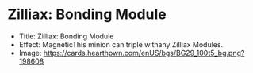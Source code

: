 # Zilliax: Bonding Module
- Title:  Zilliax: Bonding Module
- Effect:  MagneticThis minion can triple withany Zilliax Modules.
- Image:  https://cards.hearthpwn.com/enUS/bgs/BG29_100t5_bg.png?198608
